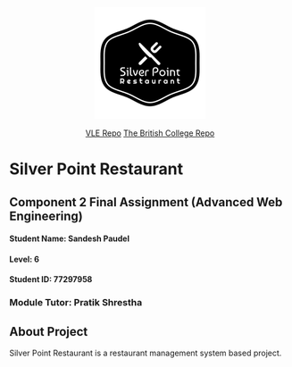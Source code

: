 <p align="center"><a href="http://127.0.0.1:8000/" target="_blank"><img src="public/images/logo.svg" width="200" alt="Silver Point Restaurant"> </a></p>

<p align="center">
<a href="https://github.com/comp-bkt/component-2-sandesh123paudel/tree/master">VLE Repo</a>
<a href="https://github.com/tbc-bsc-l6/component-2-sandesh123paudel">The British College Repo</a>
</p>

# Silver Point Restaurant
## Component 2 Final Assignment (Advanced Web Engineering)
#### Student Name: Sandesh Paudel
#### Level: 6
#### Student ID: 77297958
### Module Tutor: Pratik Shrestha


## About Project

Silver Point Restaurant is a restaurant management system based project. 

